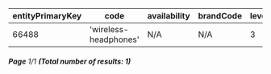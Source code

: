 | entityPrimaryKey | code                  | availability | brandCode | level |
| ---------------- | --------------------- | ------------ | --------- | ----- |
| 66488            | 'wireless-headphones' | N/A          | N/A       | 3     |

###### **Page** 1/1 **(Total number of results: 1)**